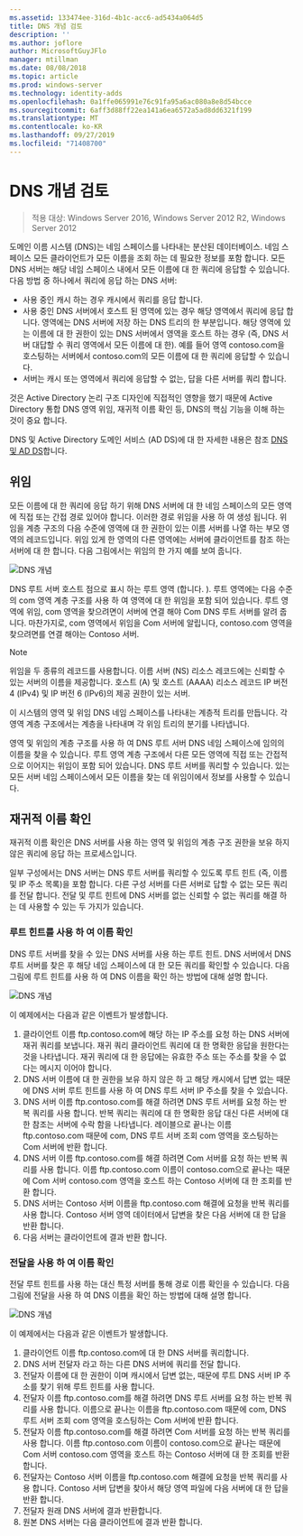 ```yaml
---
ms.assetid: 133474ee-316d-4b1c-acc6-ad5434a064d5
title: DNS 개념 검토
description: ''
ms.author: joflore
author: MicrosoftGuyJFlo
manager: mtillman
ms.date: 08/08/2018
ms.topic: article
ms.prod: windows-server
ms.technology: identity-adds
ms.openlocfilehash: 0a1ffe065991e76c91fa95a6ac080a8e8d54bcce
ms.sourcegitcommit: 6aff3d88ff22ea141a6ea6572a5ad8dd6321f199
ms.translationtype: MT
ms.contentlocale: ko-KR
ms.lasthandoff: 09/27/2019
ms.locfileid: "71408700"
---
```

# <a name="reviewing-dns-concepts"></a>DNS 개념 검토

>적용 대상: Windows Server 2016, Windows Server 2012 R2, Windows Server 2012

도메인 이름 시스템 (DNS)는 네임 스페이스를 나타내는 분산된 데이터베이스. 네임 스페이스 모든 클라이언트가 모든 이름을 조회 하는 데 필요한 정보를 포함 합니다. 모든 DNS 서버는 해당 네임 스페이스 내에서 모든 이름에 대 한 쿼리에 응답할 수 있습니다. 다음 방법 중 하나에서 쿼리에 응답 하는 DNS 서버:  
  
- 사용 중인 캐시 하는 경우 캐시에서 쿼리를 응답 합니다.  
- 사용 중인 DNS 서버에서 호스트 된 영역에 있는 경우 해당 영역에서 쿼리에 응답 합니다. 영역에는 DNS 서버에 저장 하는 DNS 트리의 한 부분입니다. 해당 영역에 있는 이름에 대 한 권한이 있는 DNS 서버에서 영역을 호스트 하는 경우 (즉, DNS 서버 대답할 수 쿼리 영역에서 모든 이름에 대 한). 예를 들어 영역 contoso.com을 호스팅하는 서버에서 contoso.com의 모든 이름에 대 한 쿼리에 응답할 수 있습니다.  
- 서버는 캐시 또는 영역에서 쿼리에 응답할 수 없는, 답을 다른 서버를 쿼리 합니다.  

것은 Active Directory 논리 구조 디자인에 직접적인 영향을 했기 때문에 Active Directory 통합 DNS 영역 위임, 재귀적 이름 확인 등, DNS의 핵심 기능을 이해 하는 것이 중요 합니다.  
  
DNS 및 Active Directory 도메인 서비스 (AD DS)에 대 한 자세한 내용은 참조 [DNS 및 AD DS](../../ad-ds/plan/DNS-and-AD-DS.md)합니다.  
  
## <a name="delegation"></a>위임

모든 이름에 대 한 쿼리에 응답 하기 위해 DNS 서버에 대 한 네임 스페이스의 모든 영역에 직접 또는 간접 경로 있어야 합니다. 이러한 경로 위임을 사용 하 여 생성 됩니다. 위임을 계층 구조의 다음 수준에 영역에 대 한 권한이 있는 이름 서버를 나열 하는 부모 영역의 레코드입니다. 위임 있게 한 영역의 다른 영역에는 서버에 클라이언트를 참조 하는 서버에 대 한 합니다. 다음 그림에서는 위임의 한 가지 예를 보여 줍니다.  
  
![DNS 개념](../../media/Reviewing-DNS-Concepts/0c24b576-d41a-4e5d-ad3d-6be81e095835.gif)  
  
DNS 루트 서버 호스트 점으로 표시 하는 루트 영역 (합니다. ). 루트 영역에는 다음 수준의 com 영역 계층 구조를 사용 하 여 영역에 대 한 위임을 포함 되어 있습니다. 루트 영역에 위임, com 영역을 찾으려면이 서버에 연결 해야 Com DNS 루트 서버를 알려 줍니다. 마찬가지로, com 영역에서 위임을 Com 서버에 알립니다, contoso.com 영역을 찾으려면를 연결 해야는 Contoso 서버.  
  
> [!NOTE]  
> 위임을 두 종류의 레코드를 사용합니다. 이름 서버 (NS) 리소스 레코드에는 신뢰할 수 있는 서버의 이름을 제공합니다. 호스트 (A) 및 호스트 (AAAA) 리소스 레코드 IP 버전 4 (IPv4) 및 IP 버전 6 (IPv6)의 제공 권한이 있는 서버.  
  
이 시스템의 영역 및 위임 DNS 네임 스페이스를 나타내는 계층적 트리를 만듭니다. 각 영역 계층 구조에서는 계층을 나타내며 각 위임 트리의 분기를 나타냅니다.  
  
영역 및 위임의 계층 구조를 사용 하 여 DNS 루트 서버 DNS 네임 스페이스에 임의의 이름을 찾을 수 있습니다. 루트 영역 계층 구조에서 다른 모든 영역에 직접 또는 간접적으로 이어지는 위임이 포함 되어 있습니다. DNS 루트 서버를 쿼리할 수 있습니다. 있는 모든 서버 네임 스페이스에서 모든 이름을 찾는 데 위임이에서 정보를 사용할 수 있습니다.  
  
## <a name="recursive-name-resolution"></a>재귀적 이름 확인

재귀적 이름 확인은 DNS 서버를 사용 하는 영역 및 위임의 계층 구조 권한을 보유 하지 않은 쿼리에 응답 하는 프로세스입니다.  
  
일부 구성에서는 DNS 서버는 DNS 루트 서버를 쿼리할 수 있도록 루트 힌트 (즉, 이름 및 IP 주소 목록)을 포함 합니다. 다른 구성 서버를 다른 서버로 답할 수 없는 모든 쿼리를 전달 합니다. 전달 및 루트 힌트에 DNS 서버를 없는 신뢰할 수 없는 쿼리를 해결 하는 데 사용할 수 있는 두 가지가 있습니다.  
  
### <a name="resolving-names-by-using-root-hints"></a>루트 힌트를 사용 하 여 이름 확인

DNS 루트 서버를 찾을 수 있는 DNS 서버를 사용 하는 루트 힌트. DNS 서버에서 DNS 루트 서버를 찾은 후 해당 네임 스페이스에 대 한 모든 쿼리를 확인할 수 있습니다. 다음 그림에 루트 힌트를 사용 하 여 DNS 이름을 확인 하는 방법에 대해 설명 합니다.  
  
![DNS 개념](../../media/Reviewing-DNS-Concepts/1c044845-b104-4262-a7af-474ba3558a85.gif)  
  
이 예제에서는 다음과 같은 이벤트가 발생합니다.  
  
1. 클라이언트 이름 ftp.contoso.com에 해당 하는 IP 주소를 요청 하는 DNS 서버에 재귀 쿼리를 보냅니다. 재귀 쿼리 클라이언트 쿼리에 대 한 명확한 응답을 원한다는 것을 나타냅니다. 재귀 쿼리에 대 한 응답에는 유효한 주소 또는 주소를 찾을 수 없다는 메시지 이어야 합니다.  
2. DNS 서버 이름에 대 한 권한을 보유 하지 않은 하 고 해당 캐시에서 답변 없는 때문에 DNS 서버 루트 힌트를 사용 하 여 DNS 루트 서버 IP 주소를 찾을 수 있습니다.  
3. DNS 서버 이름 ftp.contoso.com를 해결 하려면 DNS 루트 서버를 요청 하는 반복 쿼리를 사용 합니다. 반복 쿼리는 쿼리에 대 한 명확한 응답 대신 다른 서버에 대 한 참조는 서버에 수락 함을 나타냅니다. 레이블으로 끝나는 이름 ftp.contoso.com 때문에 com, DNS 루트 서버 조회 com 영역을 호스팅하는 Com 서버에 반환 합니다.  
4. DNS 서버 이름 ftp.contoso.com를 해결 하려면 Com 서버를 요청 하는 반복 쿼리를 사용 합니다. 이름 ftp.contoso.com 이름이 contoso.com으로 끝나는 때문에 Com 서버 contoso.com 영역을 호스트 하는 Contoso 서버에 대 한 조회를 반환 합니다.  
5. DNS 서버는 Contoso 서버 이름을 ftp.contoso.com 해결에 요청을 반복 쿼리를 사용 합니다. Contoso 서버 영역 데이터에서 답변을 찾은 다음 서버에 대 한 답을 반환 합니다.  
6. 다음 서버는 클라이언트에 결과 반환 합니다.  
  
### <a name="resolving-names-by-using-forwarding"></a>전달을 사용 하 여 이름 확인

전달 루트 힌트를 사용 하는 대신 특정 서버를 통해 경로 이름 확인을 수 있습니다. 다음 그림에 전달을 사용 하 여 DNS 이름을 확인 하는 방법에 대해 설명 합니다.  
  
![DNS 개념](../../media/Reviewing-DNS-Concepts/05bc2eb0-1033-4e53-ae30-244fa247d000.gif)  
  
이 예제에서는 다음과 같은 이벤트가 발생합니다.  
  
1. 클라이언트 이름 ftp.contoso.com에 대 한 DNS 서버를 쿼리합니다.  
2. DNS 서버 전달자 라고 하는 다른 DNS 서버에 쿼리를 전달 합니다.  
3. 전달자 이름에 대 한 권한이 이며 캐시에서 답변 없는, 때문에 루트 DNS 서버 IP 주소를 찾기 위해 루트 힌트를 사용 합니다.  
4. 전달자 이름 ftp.contoso.com를 해결 하려면 DNS 루트 서버를 요청 하는 반복 쿼리를 사용 합니다. 이름으로 끝나는 이름을 ftp.contoso.com 때문에 com, DNS 루트 서버 조회 com 영역을 호스팅하는 Com 서버에 반환 합니다.  
5. 전달자 이름 ftp.contoso.com를 해결 하려면 Com 서버를 요청 하는 반복 쿼리를 사용 합니다. 이름 ftp.contoso.com 이름이 contoso.com으로 끝나는 때문에 Com 서버 contoso.com 영역을 호스트 하는 Contoso 서버에 대 한 조회를 반환 합니다.  
6. 전달자는 Contoso 서버 이름을 ftp.contoso.com 해결에 요청을 반복 쿼리를 사용 합니다. Contoso 서버 답변을 찾아서 해당 영역 파일에 다음 서버에 대 한 답을 반환 합니다.  
7. 전달자 원래 DNS 서버에 결과 반환합니다.  
8. 원본 DNS 서버는 다음 클라이언트에 결과 반환 합니다.  
